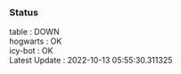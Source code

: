 ### Status


table : DOWN  
hogwarts : OK  
icy-bot : OK  
Latest Update : 2022-10-13 05:55:30.311325
